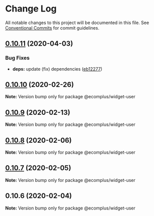 # Change Log

All notable changes to this project will be documented in this file.
See [Conventional Commits](https://conventionalcommits.org) for commit guidelines.

## [0.10.11](https://github.com/ecomplus/storefront/compare/@ecomplus/widget-user@0.10.10...@ecomplus/widget-user@0.10.11) (2020-04-03)


### Bug Fixes

* **deps:** update (fix) dependencies ([eb12277](https://github.com/ecomplus/storefront/commit/eb1227744b8015f3150f257781f3a98e7dfc2db4))





## [0.10.10](https://github.com/ecomplus/storefront/compare/@ecomplus/widget-user@0.10.9...@ecomplus/widget-user@0.10.10) (2020-02-26)

**Note:** Version bump only for package @ecomplus/widget-user





## [0.10.9](https://github.com/ecomplus/storefront/compare/@ecomplus/widget-user@0.10.8...@ecomplus/widget-user@0.10.9) (2020-02-13)

**Note:** Version bump only for package @ecomplus/widget-user





## [0.10.8](https://github.com/ecomclub/storefront/compare/@ecomplus/widget-user@0.10.7...@ecomplus/widget-user@0.10.8) (2020-02-06)

**Note:** Version bump only for package @ecomplus/widget-user





## [0.10.7](https://github.com/ecomclub/storefront/compare/@ecomplus/widget-user@0.10.6...@ecomplus/widget-user@0.10.7) (2020-02-05)

**Note:** Version bump only for package @ecomplus/widget-user





## 0.10.6 (2020-02-04)

**Note:** Version bump only for package @ecomplus/widget-user
